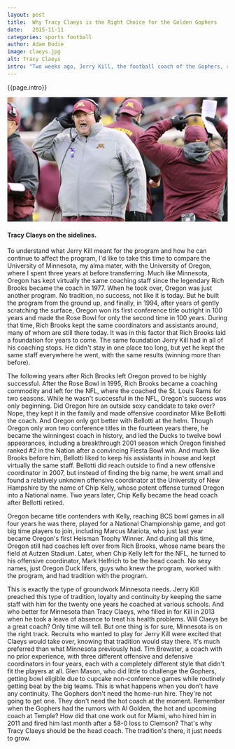 ```yaml
---
layout: post
title:  Why Tracy Claeys is the Right Choice for the Golden Gophers
date:   2015-11-11
categories: sports football
author: Adam Bodie
image: claeys.jpg
alt: Tracy Claeys
intro: "Two weeks ago, Jerry Kill, the football coach of the Gophers, retired due to health concerns.  It seemed as if Minnesota would plummet to mediocrity yet again.  But despite the loss of Kill, the program made leaps and bounds in terms of success, fan appreciation and continuity while he was there.  Fanfare was much higher than it was when I went there in 2006, with JerrySota becoming a common phrase for Gopher fans.  They had two choices: Keep things the way it was and retain trusty defensive coordinator Tracy Claeys as its coach, or go in a different direction.  Choosing continuity over uncertainty, Minnesota made the right choice to keep Claeys as Head Coach."
---
```


<div class="article">
<p>{{page.intro}}</p>

<div class="blog-pic">
	<img src="/img/claeys.jpg" data-toggle="tooltip" title="Tracy Claeys on the sidelines" class="image block img-responsive">
	<h4>Tracy Claeys on the sidelines.</h4>
</div>


<p>To understand what Jerry Kill meant for the program and how he can continue to affect the program, I'd like to take this time to compare the University of Minnesota, my alma mater, with the University of Oregon, where I spent three years at before transferring.  Much like Minnesota, Oregon has kept virtually the same coaching staff since the legendary Rich Brooks became the coach in 1977.  When he took over, Oregon was just another program.  No tradition, no success, not like it is today.  But he built the program from the ground up, and finally, in 1994, after years of gently scratching the surface, Oregon won its first conference title outright in 100 years and made the Rose Bowl for only the second time in 100 years.  During that time, Rich Brooks kept the same coordinators and assistants around, many of whom are still there today.  It was in this factor that Rich Brooks laid a foundation for years to come.  The same foundation Jerry Kill had in all of his coaching stops.  He didn't stay in one place too long, but yet he kept the same staff everywhere he went, with the same results (winning more than before).</p>
<p>The following years after Rich Brooks left Oregon proved to be highly successful.  After the Rose Bowl in 1995, Rich Brooks became a coaching commodity and left for the NFL, where the coached the St. Louis Rams for two seasons.  While he wasn't successful in the NFL, Oregon's success was only beginning.  Did Oregon hire an outside sexy candidate to take over?  Nope, they kept it in the family and made offensive coordinator Mike Bellotti the coach.  And Oregon only got better with Bellotti at the helm.  Though Oregon only won two conference titles in the fourteen years there, he became the winningest coach in history, and led the Ducks to twelve bowl appearances, including a breakthrough 2001 season which Oregon finished ranked #2 in the Nation after a convincing Fiesta Bowl win.  And much like Brooks before him, Bellotti liked to keep his assistants in house and kept virtually the same staff.  Bellotti did reach outside to find a new offensive coordinator in 2007, but instead of finding the big name, he went small and found a relatively unknown offensive coordinator at the University of New Hampshire by the name of Chip Kelly, whose potent offense turned Oregon into a National name.  Two years later, Chip Kelly became the head coach after Bellotti retired.</p>
<p>Oregon became title contenders with Kelly, reaching BCS bowl games in all four years he was there, played for a National Championship game, and got big time players to join, including Marcus Mariota, who just last year became Oregon's first Heisman Trophy Winner.  And during all this time, Oregon still had coaches left over from Rich Brooks, whose name bears the field at Autzen Stadium.  Later, when Chip Kelly left for the NFL, he turned to his offensive coordinator, Mark Helfrich to be the head coach.  No sexy names, just Oregon Duck lifers, guys who knew the program, worked with the program, and had tradition with the program.</p>
<p>This is exactly the type of groundwork Minnesota needs.  Jerry Kill preached this type of tradition, loyalty and continuity by keeping the same staff with him for the twenty one years he coached at various schools.  And who better for Minnesota than Tracy Claeys, who filled in for Kill in 2013 when he took a leave of absence to treat his health problems.  Will Claeys be a great coach?  Only time will tell.  But one thing is for sure, Minnesota is on the right track.  Recruits who wanted to play for Jerry Kill were excited that Claeys would take over, knowing that tradition would stay there.    It's much preferred than what Minnesota previously had.  Tim Brewster, a coach with no prior experience, with three different offensive and defensive coordinators in four years, each with a completely different style that didn't fit the players at all.  Glen Mason, who did little to challenge the Gophers, getting bowl eligible due to cupcake non-conference games while routinely getting beat by the big teams.  This is what happens when you don't have any continuity.  The Gophers don't need the home-run hire.  They're not going to get one.  They don't need the hot coach at the moment.  Remember when the Gophers had the rumors with Al Golden, the hot and upcoming coach at Temple?  How did that one work out for Miami, who hired him in 2011 and fired him last month after a 58-0 loss to Clemson?  That's why Tracy Claeys should be the head coach.  The tradition's there, it just needs to grow.</p>
</div>